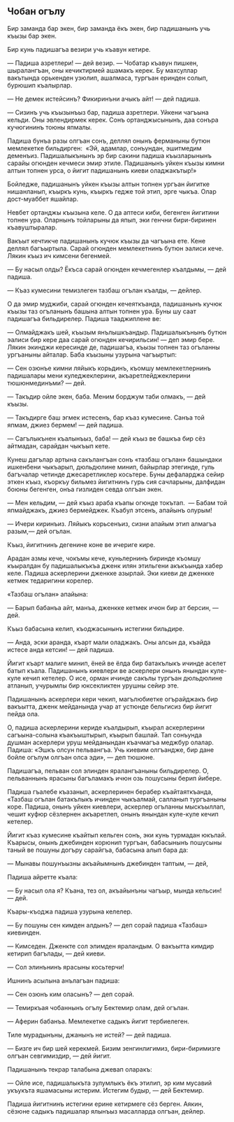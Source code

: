 ## Чобан огълу

Бир заманда бар экен, бир заманда ёкъ экен, бир падишанынъ учь къызы бар экен.

Бир кунь падишагъа везири учь къавун кетире.

— Падиша азретлери! — дей везир. — Чобатар къавун пишкен, шыралангъан, оны кечиктирмей ашамакъ керек.
Бу махсуллар вакътында орькенден узюлип, ашалмаса, тургъан еринден солып, бурюшип къалырлар.

— Не демек истейсинъ?
Фикиринъни ачыкъ айт! — дей падиша.

— Сизинъ учь къызынъыз бар, падиша азретлери.
Уйкени чагъына кельди.
Оны эвлендирмек керек.
Сонъ ортанджысынынъ, даа сонъра кучюгининъ тоюны япмалы.

Падиша бунъа разы олгъан сонъ, деллял онынъ ферманыны бутюн мемлекетке бильдирген:
 «Эй, адамлар, сонъундан, эшитмедим деменъиз.
Падишалыкънынъ эр бир сакини падиша къызларынынъ сарайы огюнден кечмеси эмир этиле. Падишанынъ уйкен къызы кимни алтын топнен урса, о йигит падишанынъ киеви оладжакътыр!»

Бойледже, падишанынъ уйкен къызы алтын топнен ургъан йигитке нишанланып, къыркъ кунь, къыркъ гедже той этип, эрге чыкъа.
Олар дост-муаббет яшайлар.

Невбет ортанджы къызына келе.
О да аптеси киби, бегенген йигитини топнен ура.
Оларнынъ тойларыны да япып, эки генчни бири-биринен къавуштыралар.

Вакъыт кечтикче падишанынъ кучюк къызы да чагъына ете.
Кене деллял багъыртыла.
Сарай огюнден мемлекетнинъ бутюн эалиси кече.
Лякин къыз ич кимсени бегенмей.

— Бу насыл олды?
Ёкъса сарай огюнден кечмегенлер къалдымы, — дей падиша.

— Къаз кумесини темизлеген тазбаш огълан къалды, — дейлер.

О да эмир муджиби, сарай огюнден кечеяткъанда, падишанынъ кучюк къызы таз огъланынъ башына алтын топнен ура.
Буны шу саат падишагъа бильдирелер.
Падиша тааджиплене ве:

— Олмайджакъ шей, къызым янълышкъандыр.
Падишалыкънынъ бутюн эалиси бир кере даа сарай огюнден кечирильсин! — деп эмир бере.
Лякин экинджи кересинде де, падишагъа, къызы топнен таз огъланны ургъаныны айталар.
Баба къызыны узурына чагъыртып:

— Сен озюнъе кимни ляйыкъ корьдинъ, къомшу мемлекетлернинъ падишалары мени куледжеклерини, акъаретлейджеклерини тюшюнмединъми? — дей.

— Такъдир ойле экен, баба.
Меним борджум таби олмакъ, — дей къызы.

— Такъдирге баш эгмек истесенъ, бар къаз кумесине.
Санъа той япмам, джиез бермем! — дей падиша.

— Сагълыкънен къалынъыз, баба! — дей къыз ве башкъа бир сёз айтмадан, сарайдан чыкъып кете.

Кунеш дагълар артына сакълангъан сонъ «тазбаш огълан» башындаки ишкенбени чыкъарып, дюльдюлине минип, байырлар этегинде, гуль багъчалар четинде джесаретликлер косьтере.
Буны дефаларджа сейир эткен къыз, къоркъу бильмез йигитнинъ гурь сия сачларыны, далфидан боюны бегенген, онъа гизлиден севда олгъан экен.

— Мен кельдим, — дей къыз араба къапы огюнде токътап.
 — Бабам той япмайджакъ, джиез бермейджек.
Къабул этсенъ, апайынъ олурым!

— Ичери киринъиз.
Ляйыкъ корьсенъиз, сизни апайым этип алмагъа разым,— дей огълан.

Къыз, йигитнинъ дегенине коне ве ичериге кире.

Арадан азмы кече, чокъмы кече, куньлернинъ биринде къомшу къыралдан бу падишалыкъкъа дженк илян этильгени акъкъында хабер келе.
Падиша аскерлерини дженкке азырлай.
Эки киеви де дженкке кетмек тедаригини корелер.

«Тазбаш огълан» апайына:

— Барып бабанъа айт, манъа, дженкке кетмек ичюн бир ат берсин, — дей.

Къыз бабасына келип, къоджасынынъ истегини бильдире.

— Анда, эски аранда, къарт мали оладжакъ.
Оны алсын да, къайда истесе анда кетсин! — дей падиша.

Йигит къарт малиге минип, ёней ве ёлда бир батакълыкъ ичинде аселет батып къала.
Падишанынъ киевлери ве аскерлери онынъ янындан куле-куле кечип кетелер.
О исе, орман ичинде сакълы тургъан дюльдюлине атланып, учурымлы бир юксекликтен урушны сейир эте.

Падишанынъ аскерлери кери чекип, магълюбиетке огърайджакъ бир вакъытта, дженк мейданында учар ат устюнде бельгисиз бир йигит пейда ола.

О, падиша аскерлерини кериде къалдырып, къырал аскерлерини сагъына-солына къакъыштырып, къырып башлай.
Тап сонъунда душман аскерлери уруш мейданындан къачмагъа меджбур олалар.
Падиша: «Эшкъ олсун пельвангъа.
Учь киевим олгъандже, бир дане бойле огълум олгъан олса эди», — деп тюшюне.

Падишагъа, пельван сол элинден яралангъаныны бильдирелер.
О, пельваннынъ ярасыны багъламакъ ичюн озь пошусыны берип йибере.

Падиша гъалебе къазанып, аскерлеринен берабер къайтаяткъанда, «Тазбаш огълан батакълыкъ ичинден чыкъалмай, салланып тургъаныны коре.
Падиша, онынъ уйкен киевлери, аскерлер огъланны мыскъыллап, чешит куфюр сёзлернен акъаретлеп, онынъ янындан куле-куле кечип кетелер.

Йигит къаз кумесине къайтып кельген сонъ, эки кунь турмадан юкълай.
Къарысы, онынъ джебинден корюнип тургъан, бабасынынъ пошусыны таный ве пошуны догъру сарайгъа, бабасына алып бара да:

— Мынавы пошунъызны акъайымнынъ джебинден таптым, — дей,

Падиша айретте къала:

— Бу насыл ола я?
Къана, тез ол, акъайынъны чагъыр, мында кельсин! — дей.

Къары-къоджа падиша узурына келелер.

— Бу пошуны сен кимден алдынъ? — деп сорай падиша «Тазбаш» киевинден.

— Кимседен.
Дженкте сол элимден яраландым.
О вакъытта кимдир кетирип багълады, — дей киеви.

— Сол элинънинъ ярасыны косьтерчи!

Ишнинъ асылына анълагъан падиша:

— Сен озюнъ ким оласынъ? — деп сорай.

— Темиркъая чобаннынъ огълу Бектемир олам, дей огълан.

— Аферин бабанъа.
Мемлекетке садыкъ йигит тербиелеген.

Тиле мурадынъны, джанынъ не истей? — дей падиша.

— Бизге ич бир шей керекмей.
Бизим зенгинлигимиз, бири-биримизге олгъан севгимиздир, — дей йигит.

Падишанынъ текрар талабына джевап оларакъ:

— Ойле исе, падишалыкъта зулумлыкъ ёкъ этилип, эр ким мусавий укъукъта яшамасыны истерим.
Истегим будыр, — дей Бектемир.

Падиша йигитнинъ истегини ерине кетирмеге сёз берген.
Аякин, сёзюне садыкъ падишалар ялынъыз масалларда олгъан, дейлер. 
